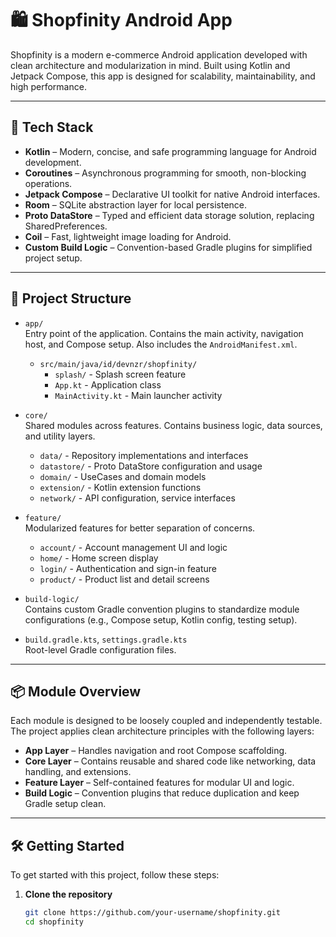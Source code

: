 # 🛍️ Shopfinity Android App

Shopfinity is a modern e-commerce Android application developed with clean architecture and modularization in mind. Built using Kotlin and Jetpack Compose, this app is designed for scalability, maintainability, and high performance.

---

## 🚀 Tech Stack

- **Kotlin** – Modern, concise, and safe programming language for Android development.
- **Coroutines** – Asynchronous programming for smooth, non-blocking operations.
- **Jetpack Compose** – Declarative UI toolkit for native Android interfaces.
- **Room** – SQLite abstraction layer for local persistence.
- **Proto DataStore** – Typed and efficient data storage solution, replacing SharedPreferences.
- **Coil** – Fast, lightweight image loading for Android.
- **Custom Build Logic** – Convention-based Gradle plugins for simplified project setup.

---

## 🧱 Project Structure

- `app/`  
  Entry point of the application. Contains the main activity, navigation host, and Compose setup. Also includes the `AndroidManifest.xml`.

    - `src/main/java/id/devnzr/shopfinity/`
        - `splash/` - Splash screen feature
        - `App.kt` - Application class
        - `MainActivity.kt` - Main launcher activity

- `core/`  
  Shared modules across features. Contains business logic, data sources, and utility layers.

    - `data/` - Repository implementations and interfaces
    - `datastore/` - Proto DataStore configuration and usage
    - `domain/` - UseCases and domain models
    - `extension/` - Kotlin extension functions
    - `network/` - API configuration, service interfaces

- `feature/`  
  Modularized features for better separation of concerns.

    - `account/` - Account management UI and logic
    - `home/` - Home screen display
    - `login/` - Authentication and sign-in feature
    - `product/` - Product list and detail screens

- `build-logic/`  
  Contains custom Gradle convention plugins to standardize module configurations (e.g., Compose setup, Kotlin config, testing setup).

- `build.gradle.kts`, `settings.gradle.kts`  
  Root-level Gradle configuration files.

---

## 📦 Module Overview

Each module is designed to be loosely coupled and independently testable. The project applies clean architecture principles with the following layers:

- **App Layer** – Handles navigation and root Compose scaffolding.
- **Core Layer** – Contains reusable and shared code like networking, data handling, and extensions.
- **Feature Layer** – Self-contained features for modular UI and logic.
- **Build Logic** – Convention plugins that reduce duplication and keep Gradle setup clean.

---

## 🛠️ Getting Started

To get started with this project, follow these steps:

1. **Clone the repository**
   ```bash
   git clone https://github.com/your-username/shopfinity.git
   cd shopfinity
